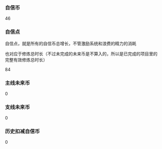 ### 自信币
46

### 自信点
自信点，就是所有的自信币总增长，不管激励系统和浪费的精力的消耗

也对应于修炼总时长（不过未完成的未来币是不算入的，所以是已完成的项目里的完整有效修炼总时长）

84

### 主线未来币
0

### 支线未来币
0

### 历史扣减自信币
0
